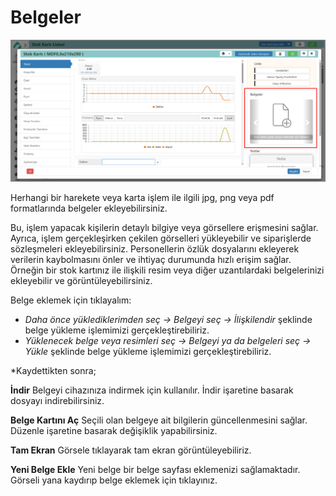 
# Belgeler
![Belgeler](belgeler.png "Belgeler")

Herhangi bir harekete veya karta işlem ile ilgili jpg, png veya pdf formatlarında belgeler ekleyebilirsiniz.

Bu, işlem yapacak kişilerin detaylı bilgiye veya görsellere erişmesini sağlar. 
Ayrıca, işlem gerçekleşirken çekilen görselleri yükleyebilir ve siparişlerde sözleşmeleri ekleyebilirsiniz. 
Personellerin özlük dosyalarını ekleyerek verilerin kaybolmasını önler ve ihtiyaç durumunda hızlı erişim sağlar.
Örneğin bir stok kartınız ile ilişkili resim veya diğer uzantılardaki belgelerinizi ekleyebilir ve görüntüleyebilirsiniz.

Belge eklemek için tıklayalım:

- *Daha önce yüklediklerimden seç -> Belgeyi seç
-> İlişkilendir* şeklinde belge yükleme işlemimizi gerçekleştirebiliriz.
- *Yüklenecek belge veya resimleri seç -> Belgeyi ya da belgeleri seç -> Yükle* şeklinde belge yükleme işlemimizi gerçekleştirebiliriz.

*Kaydettikten sonra;

**İndir** Belgeyi cihazınıza indirmek için kullanılır. İndir işaretine basarak dosyayı indirebilirsiniz.

**Belge Kartını Aç** Seçili olan belgeye ait bilgilerin güncellenmesini sağlar. Düzenle işaretine basarak değişiklik yapabilirsiniz.

**Tam Ekran** Görsele tıklayarak tam ekran görüntüleyebiliriz.

**Yeni Belge Ekle** Yeni belge bir belge sayfası eklemenizi sağlamaktadır. Görseli yana kaydırıp belge eklemek için tıklayınız.

